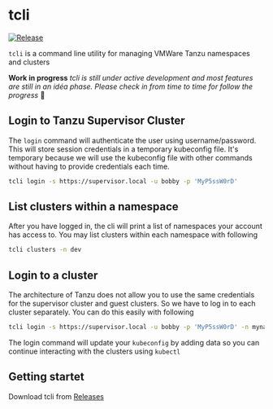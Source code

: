 # tcli
[![Release](https://github.com/middlewaregruppen/tcli/actions/workflows/release.yaml/badge.svg)](https://github.com/middlewaregruppen/tcli/actions/workflows/release.yaml)

`tcli` is a command line utility for managing VMWare Tanzu namespaces and clusters

**Work in progress** *tcli is still under active development and most features are still in an idéa phase. Please check in from time to time for follow the progress* 🧡


## Login to Tanzu Supervisor Cluster
The `login` command will authenticate the user using username/password. This will store session credentials in a temporary kubeconfig file. It's temporary because we will use the kubeconfig file with other commands without having to provide credentials each time.

```bash
tcli login -s https://supervisor.local -u bobby -p 'MyP5ssW0rD'
```

## List clusters within a namespace
After you have logged in, the cli will print a list of namespaces your account has access to. You may list clusters within each namespace with following
```bash
tcli clusters -n dev
```

## Login to a cluster
The architecture of Tanzu does not allow you to use the same credentials for the supervisor cluster and guest clusters. So we have to log in to each cluster separately. You can do this easily with following

```bash
tcli login -s https://supervisor.local -u bobby -p 'MyP5ssW0rD' -n mynamespace -c mycluster
```

The login command will update your `kubeconfig` by adding data so you can continue interacting with the clusters using `kubectl`

## Getting startet

Download tcli from [Releases](https://github.com/middlewaregruppen/tcli/releases)